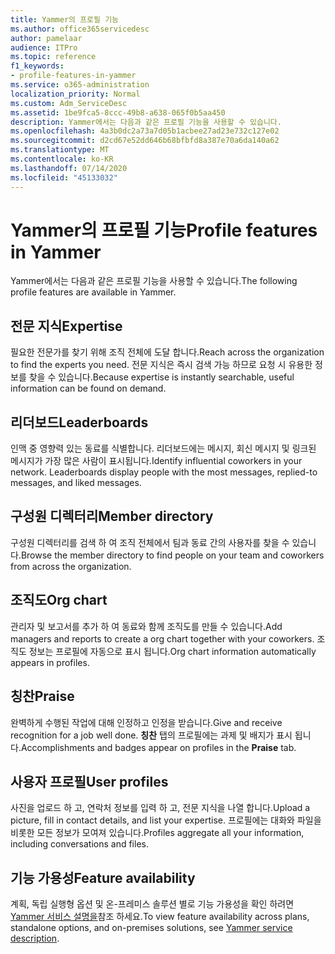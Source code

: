 ```yaml
---
title: Yammer의 프로필 기능
ms.author: office365servicedesc
author: pamelaar
audience: ITPro
ms.topic: reference
f1_keywords:
- profile-features-in-yammer
ms.service: o365-administration
localization_priority: Normal
ms.custom: Adm_ServiceDesc
ms.assetid: 1be9fca5-8ccc-49b8-a638-065f0b5aa450
description: Yammer에서는 다음과 같은 프로필 기능을 사용할 수 있습니다.
ms.openlocfilehash: 4a3b0dc2a73a7d05b1acbee27ad23e732c127e02
ms.sourcegitcommit: d2cd67e52dd646b68bfbfd8a387e70a6da140a62
ms.translationtype: MT
ms.contentlocale: ko-KR
ms.lasthandoff: 07/14/2020
ms.locfileid: "45133032"
---
```

# <a name="profile-features-in-yammer"></a><span data-ttu-id="05e5b-103">Yammer의 프로필 기능</span><span class="sxs-lookup"><span data-stu-id="05e5b-103">Profile features in Yammer</span></span>

<span data-ttu-id="05e5b-104">Yammer에서는 다음과 같은 프로필 기능을 사용할 수 있습니다.</span><span class="sxs-lookup"><span data-stu-id="05e5b-104">The following profile features are available in Yammer.</span></span>
 
## <a name="expertise"></a><span data-ttu-id="05e5b-105">전문 지식</span><span class="sxs-lookup"><span data-stu-id="05e5b-105">Expertise</span></span>

<span data-ttu-id="05e5b-106">필요한 전문가를 찾기 위해 조직 전체에 도달 합니다.</span><span class="sxs-lookup"><span data-stu-id="05e5b-106">Reach across the organization to find the experts you need.</span></span> <span data-ttu-id="05e5b-107">전문 지식은 즉시 검색 가능 하므로 요청 시 유용한 정보를 찾을 수 있습니다.</span><span class="sxs-lookup"><span data-stu-id="05e5b-107">Because expertise is instantly searchable, useful information can be found on demand.</span></span>

## <a name="leaderboards"></a><span data-ttu-id="05e5b-108">리더보드</span><span class="sxs-lookup"><span data-stu-id="05e5b-108">Leaderboards</span></span>

<span data-ttu-id="05e5b-p102">인맥 중 영향력 있는 동료를 식별합니다. 리더보드에는 메시지, 회신 메시지 및 링크된 메시지가 가장 많은 사람이 표시됩니다.</span><span class="sxs-lookup"><span data-stu-id="05e5b-p102">Identify influential coworkers in your network. Leaderboards display people with the most messages, replied-to messages, and liked messages.</span></span>

## <a name="member-directory"></a><span data-ttu-id="05e5b-111">구성원 디렉터리</span><span class="sxs-lookup"><span data-stu-id="05e5b-111">Member directory</span></span>

<span data-ttu-id="05e5b-112">구성원 디렉터리를 검색 하 여 조직 전체에서 팀과 동료 간의 사용자를 찾을 수 있습니다.</span><span class="sxs-lookup"><span data-stu-id="05e5b-112">Browse the member directory to find people on your team and coworkers from across the organization.</span></span>
  
## <a name="org-chart"></a><span data-ttu-id="05e5b-113">조직도</span><span class="sxs-lookup"><span data-stu-id="05e5b-113">Org chart</span></span>

<span data-ttu-id="05e5b-114">관리자 및 보고서를 추가 하 여 동료와 함께 조직도를 만들 수 있습니다.</span><span class="sxs-lookup"><span data-stu-id="05e5b-114">Add managers and reports to create a org chart together with your coworkers.</span></span> <span data-ttu-id="05e5b-115">조직도 정보는 프로필에 자동으로 표시 됩니다.</span><span class="sxs-lookup"><span data-stu-id="05e5b-115">Org chart information automatically appears in profiles.</span></span>
  
## <a name="praise"></a><span data-ttu-id="05e5b-116">칭찬</span><span class="sxs-lookup"><span data-stu-id="05e5b-116">Praise</span></span>

<span data-ttu-id="05e5b-117">완벽하게 수행된 작업에 대해 인정하고 인정을 받습니다.</span><span class="sxs-lookup"><span data-stu-id="05e5b-117">Give and receive recognition for a job well done.</span></span> <span data-ttu-id="05e5b-118">**칭찬** 탭의 프로필에는 과제 및 배지가 표시 됩니다.</span><span class="sxs-lookup"><span data-stu-id="05e5b-118">Accomplishments and badges appear on profiles in the **Praise** tab.</span></span>
 
## <a name="user-profiles"></a><span data-ttu-id="05e5b-119">사용자 프로필</span><span class="sxs-lookup"><span data-stu-id="05e5b-119">User profiles</span></span>

<span data-ttu-id="05e5b-120">사진을 업로드 하 고, 연락처 정보를 입력 하 고, 전문 지식을 나열 합니다.</span><span class="sxs-lookup"><span data-stu-id="05e5b-120">Upload a picture, fill in contact details, and list your expertise.</span></span> <span data-ttu-id="05e5b-121">프로필에는 대화와 파일을 비롯한 모든 정보가 모여져 있습니다.</span><span class="sxs-lookup"><span data-stu-id="05e5b-121">Profiles aggregate all your information, including conversations and files.</span></span>
  
## <a name="feature-availability"></a><span data-ttu-id="05e5b-122">기능 가용성</span><span class="sxs-lookup"><span data-stu-id="05e5b-122">Feature availability</span></span>

<span data-ttu-id="05e5b-123">계획, 독립 실행형 옵션 및 온-프레미스 솔루션 별로 기능 가용성을 확인 하려면 [Yammer 서비스 설명을](yammer-service-description.md)참조 하세요.</span><span class="sxs-lookup"><span data-stu-id="05e5b-123">To view feature availability across plans, standalone options, and on-premises solutions, see [Yammer service description](yammer-service-description.md).</span></span>
  

